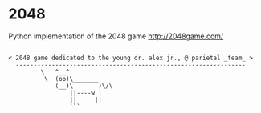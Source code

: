 # 2048
Python implementation of the 2048 game http://2048game.com/
```
  ________________________________________________________________
< 2048 game dedicated to the young dr. alex jr., @ parietal _team_ >
  ----------------------------------------------------------------
         \   ^__^
          \  (oo)\_______
             (__)\       )\/\
                 ||----w |
                 ||     ||
                 ```

